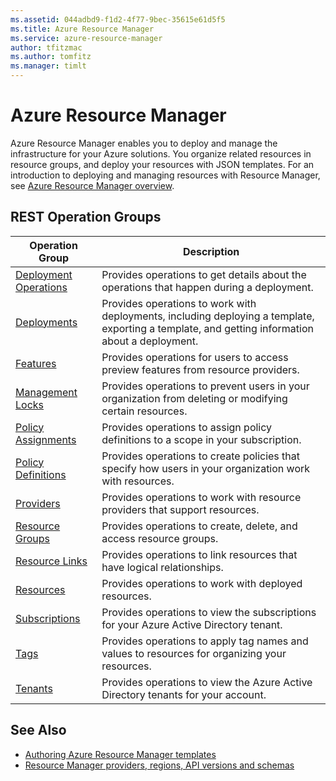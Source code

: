 ```yaml
---
ms.assetid: 044adbd9-f1d2-4f77-9bec-35615e61d5f5
ms.title: Azure Resource Manager
ms.service: azure-resource-manager
author: tfitzmac
ms.author: tomfitz
ms.manager: timlt
---
```


# Azure Resource Manager

Azure Resource Manager enables you to deploy and manage the infrastructure for your Azure solutions. You organize related resources in resource groups, and deploy your resources with JSON templates. For an introduction to deploying and managing resources with Resource Manager, see [Azure Resource Manager overview](https://docs.microsoft.com/azure/azure-resource-manager/resource-group-overview).

## REST Operation Groups

| Operation Group                                 | Description |
|-------------------------------------------------|-------------|
| [Deployment Operations](~/api-ref/resources/deploymentoperations.json) | Provides operations to get details about the operations that happen during a deployment. |
| [Deployments](~/api-ref/resources/deployments.json)                    | Provides operations to work with deployments, including deploying a template, exporting a template, and getting information about a deployment. |
| [Features](~/api-ref/resources/features.json)                          | Provides operations for users to access preview features from resource providers. |
| [Management Locks](~/api-ref/resources/managementlocks.json)           | Provides operations to prevent users in your organization from deleting or modifying certain resources. |
| [Policy Assignments](~/api-ref/resources/policyassignments.json)       | Provides operations to assign policy definitions to a scope in your subscription. |
| [Policy Definitions](~/api-ref/resources/policydefinitions.json)       | Provides operations to create policies that specify how users in your organization work with resources. |
| [Providers](~/api-ref/resources/providers.json)                        | Provides operations to work with resource providers that support resources. |
| [Resource Groups](~/api-ref/resources/resourcegroups.json)             | Provides operations to create, delete, and access resource groups. |
| [Resource Links](~/api-ref/resources/resourcelinks.json)               | Provides operations to link resources that have logical relationships. |
| [Resources](~/api-ref/resources/resources.json)                        | Provides operations to work with deployed resources. |
| [Subscriptions](~/api-ref/resources/subscriptions.json)                | Provides operations to view the subscriptions for your Azure Active Directory tenant. |
| [Tags](~/api-ref/resources/tags.json)                                  | Provides operations to apply tag names and values to resources for organizing your resources. |
| [Tenants](~/api-ref/resources/tenants.json)                            | Provides operations to view the Azure Active Directory tenants for your account. |


## See Also

- [Authoring Azure Resource Manager templates](https://docs.microsoft.com/azure/resource-group-authoring-templates?toc=%2fazure%2fazure-resource-manager%2ftoc.json)
- [Resource Manager providers, regions, API versions and schemas](https://docs.microsoft.com/azure/resource-manager-supported-services?toc=%2fazure%2fazure-resource-manager%2ftoc.json)
